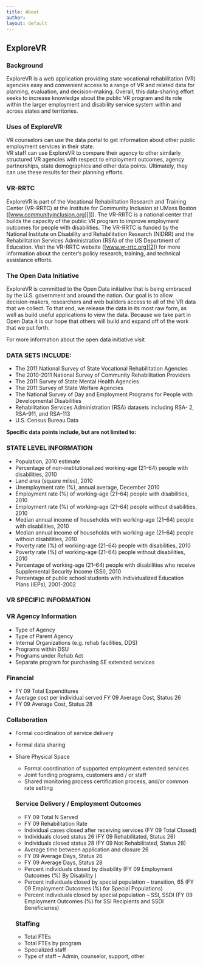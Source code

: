 ```yaml
---
title: About
author: 
layout: default
---
```


## ExploreVR

### Background

ExploreVR is a web application providing state vocational rehabilitation (VR) agencies easy and convenient access to a range of VR and related data for planning, evaluation, and decision-making. Overall, this data-sharing effort seeks to increase knowledge about the public VR program and its role within the larger employment and disability service system within and across states and territories.

### Uses of ExploreVR

VR counselors can use the data portal to get information about other public employment services in their state.  
VR staff can use ExploreVR to compare their agency to other similarly structured VR agencies with respect to employment outcomes, agency partnerships, state demographics and other data points. Ultimately, they can use these results for their planning efforts.

### VR-RRTC

ExploreVR is part of the Vocational Rehabilitation Research and Training Center (VR-RRTC) at the Institute for Community Inclusion at UMass Boston ([www.communityinclusion.org][1]). The VR-RRTC is a national center that builds the capacity of the public VR program to improve employment outcomes for people with disabilities. The VR-RRTC is funded by the National Institute on Disability and Rehabilitation Research (NIDRR) and the Rehabilitation Services Administration (RSA) of the US Department of Education. Visit the VR-RRTC website ([www.vr-rrtc.org][2]) for more information about the center’s policy research, training, and technical assistance efforts.

 [1]: http://communityinclusion.org
 [2]: http://www.vr-rrtc.org

### The Open Data Initiative

ExploreVR is committed to the Open Data initiative that is being embraced by the U.S. government and around the nation. Our goal is to allow decision-makers, researchers and web builders access to all of the VR data that we collect. To that end, we release the data in its most raw form, as well as build useful applications to view the data. Because we take part in Open Data it is our hope that others will build and expand off of the work that we put forth.

For more information about the open data initiative visit

### DATA SETS INCLUDE:

*   The 2011 National Survey of State Vocational Rehabilitation Agencies
*   The 2010-2011 National Survey of Community Rehabilitation Providers
*   The 2011 Survey of State Mental Health Agencies
*   The 2011 Survey of State Welfare Agencies
*   The National Survey of Day and Employment Programs for People with Developmental Disabilities
*   Rehabilitation Services Administration (RSA) datasets including RSA- 2, RSA-911, and RSA-113
*   U.S. Census Bureau Data

**Specific data points include, but are not limited to:**

### STATE LEVEL INFORMATION

*   Population, 2010 estimate
*   Percentage of non-institutionalized working-age (21–64) people with disabilities, 2010
*   Land area (square miles), 2010
*   Unemployment rate (%), annual average, December 2010
*   Employment rate (%) of working-age (21–64) people with disabilities, 2010
*   Employment rate (%) of working-age (21–64) people without disabilities, 2010
*   Median annual income of households with working-age (21–64) people with disabilities, 2010
*   Median annual income of households with working-age (21–64) people without disabilities, 2010
*   Poverty rate (%) of working-age (21–64) people with disabilities, 2010
*   Poverty rate (%) of working-age (21–64) people without disabilities, 2010
*   Percentage of working-age (21–64) people with disabilities who receive Supplemental Security Income (SSI), 2010
*   Percentage of public school students with Individualized Education Plans (IEPs), 2001-2002

### VR SPECIFIC INFORMATION

### VR Agency Information

*   Type of Agency
*   Type of Parent Agency
*   Internal Organizations (e.g. rehab facilities, DDS)
*   Programs within DSU
*   Programs under Rehab Act
*   Separate program for purchasing SE extended services

### Financial

*   FY 09 Total Expenditures
*   Average cost per individual served FY 09 Average Cost, Status 26
*   FY 09 Average Cost, Status 28

### Collaboration

*   Formal coordination of service delivery
*   Formal data sharing
*   Share Physical Space
    *   Formal coordination of supported employment extended services
    *   Joint funding programs, customers and / or staff
    *   Shared monitoring process certification process, and/or common rate setting
    ### Service Delivery / Employment Outcomes

    *   FY 09 Total N Served
    *   FY 09 Rehabilitation Rate
    *   Individual cases closed after receiving services (FY 09 Total Closed)
    *   Individuals closed status 26 (FY 09 Rehabilitated, Status 26)
    *   Individuals closed status 28 (FY 09 Not Rehabilitated, Status 28)
    *   Average time between application and closure 26
    *   FY 09 Average Days, Status 26
    *   FY 09 Average Days, Status 28
    *   Percent individuals closed by disability (FY 09 Employment Outcomes (%) By Disability )
    *   Percent individuals closed by special population – transition, 65 (FY 09 Employment Outcomes (%) for Special Populations)
    *   Percent individuals closed by special population – SSI, SSDI (FY 09 Employment Outcomes (%) for SSI Recipients and SSDI Beneficiaries)
    ### Staffing

    *   Total FTEs
    *   Total FTEs by program
    *   Specialized staff
    *   Type of staff – Admin, counselor, support, other
